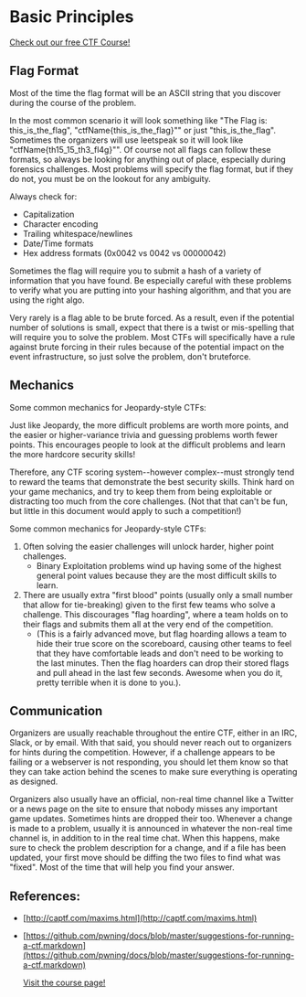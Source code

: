 # Basic Principles

[Check out our free CTF Course!](https://academy.hoppersroppers.org/mod/page/view.php?id=564)

## Flag Format

Most of the time the flag format will be an ASCII string that you discover during the course of the problem.

In the most common scenario it will look something like "The Flag is: this\_is\_the\_flag", "ctfName{this\_is\_the\_flag}"" or just "this\_is\_the\_flag". Sometimes the organizers will use leetspeak so it will look like "ctfName{th15\_15\_th3\_fl4g}"". Of course not all flags can follow these formats, so always be looking for anything out of place, especially during forensics challenges. Most problems will specify the flag format, but if they do not, you must be on the lookout for any ambiguity.

Always check for:

* Capitalization
* Character encoding
* Trailing whitespace/newlines
* Date/Time formats
* Hex address formats \(0x0042 vs 0042 vs 00000042\)

Sometimes the flag will require you to submit a hash of a variety of information that you have found. Be especially careful with these problems to verify what you are putting into your hashing algorithm, and that you are using the right algo.

Very rarely is a flag able to be brute forced. As a result, even if the potential number of solutions is small, expect that there is a twist or mis-spelling that will require you to solve the problem. Most CTFs will specifically have a rule against brute forcing in their rules because of the potential impact on the event infrastructure, so just solve the problem, don't bruteforce.

## Mechanics

Some common mechanics for Jeopardy-style CTFs:

Just like Jeopardy, the more difficult problems are worth more points, and the easier or higher-variance trivia and guessing problems worth fewer points. This encourages people to look at the difficult problems and learn the more hardcore security skills!

Therefore, any CTF scoring system--however complex--must strongly tend to reward the teams that demonstrate the best security skills. Think hard on your game mechanics, and try to keep them from being exploitable or distracting too much from the core challenges. \(Not that that can't be fun, but little in this document would apply to such a competition!\)

Some common mechanics for Jeopardy-style CTFs:

1. Often solving the easier challenges will unlock harder, higher point challenges.
   * Binary Exploitation problems wind up having some of the highest general point values because they are the most difficult skills to learn.
2. There are usually extra "first blood" points \(usually only a small number that allow for tie-breaking\) given to the first few teams who solve a challenge. This discourages "flag hoarding", where a team holds on to their flags and submits them all at the very end of the competition.
   * \(This is a fairly advanced move, but flag hoarding allows a team to hide their true score on the scoreboard, causing other teams to feel that they have comfortable leads and don't need to be working to the last minutes. Then the flag hoarders can drop their stored flags and pull ahead in the last few seconds. Awesome when you do it, pretty terrible when it is done to you.\).

## Communication

Organizers are usually reachable throughout the entire CTF, either in an IRC, Slack, or by email. With that said, you should never reach out to organizers for hints during the competition. However, if a challenge appears to be failing or a webserver is not responding, you should let them know so that they can take action behind the scenes to make sure everything is operating as designed.

Organizers also usually have an official, non-real time channel like a Twitter or a news page on the site to ensure that nobody misses any important game updates. Sometimes hints are dropped their too. Whenever a change is made to a problem, usually it is announced in whatever the non-real time channel is, in addition to in the real time chat. When this happens, make sure to check the problem description for a change, and if a file has been updated, your first move should be diffing the two files to find what was "fixed". Most of the time that will help you find your answer.

## References:

* [http://captf.com/maxims.html](http://captf.com/maxims.html)
* [https://github.com/pwning/docs/blob/master/suggestions-for-running-a-ctf.markdown](https://github.com/pwning/docs/blob/master/suggestions-for-running-a-ctf.markdown)

  [Visit the course page!](https://academy.hoppersroppers.org/mod/page/view.php?id=564)

